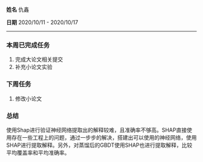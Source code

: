 **姓名** 仇鑫

**日期** 2020/10/11 - 2020/10/17

------

### 本周已完成任务

1. 完成大论文相关提交
3. 补充小论文实验

### 下周任务

1. 修改小论文

### 总结

使用Shap进行验证神经网络提取出的解释较难，且准确率不够高。SHAP直接使用存在一些工程上的问题，通过一步步的解决，搭建出可以使用的神经网络，使用SHAP进行提取解释。另外，对蒸馏后的GBDT使用SHAP也进行提取解释，比较平均覆盖率和平均准确率。

